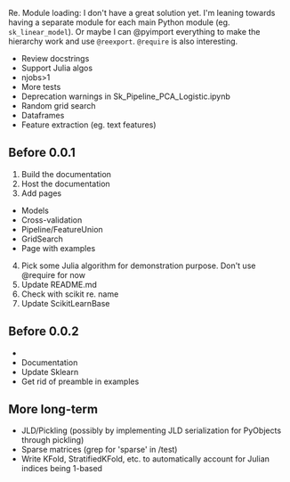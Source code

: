 Re. Module loading: I don't have a great solution yet. I'm leaning towards
having a separate module for each main Python module
(eg. `sk_linear_model`). Or maybe I can @pyimport everything to make the
hierarchy work and use `@reexport`. `@require` is also interesting.

- Review docstrings
- Support Julia algos
- njobs>1
- More tests
- Deprecation warnings in Sk_Pipeline_PCA_Logistic.ipynb
- Random grid search
- Dataframes
- Feature extraction (eg. text features)

Before 0.0.1
-----
1. Build the documentation
2. Host the documentation
3. Add pages
  - Models
  - Cross-validation
  - Pipeline/FeatureUnion
  - GridSearch
  - Page with examples
4. Pick some Julia algorithm for demonstration purpose. Don't use @require for
   now
5. Update README.md
6. Check with scikit re. name
7. Update ScikitLearnBase


Before 0.0.2
-----
- 
- Documentation
- Update Sklearn
- Get rid of preamble in examples


More long-term
-----
- JLD/Pickling (possibly by implementing JLD serialization for PyObjects
through pickling)
- Sparse matrices (grep for 'sparse' in /test)
- Write KFold, StratifiedKFold, etc. to automatically account for Julian
  indices being 1-based